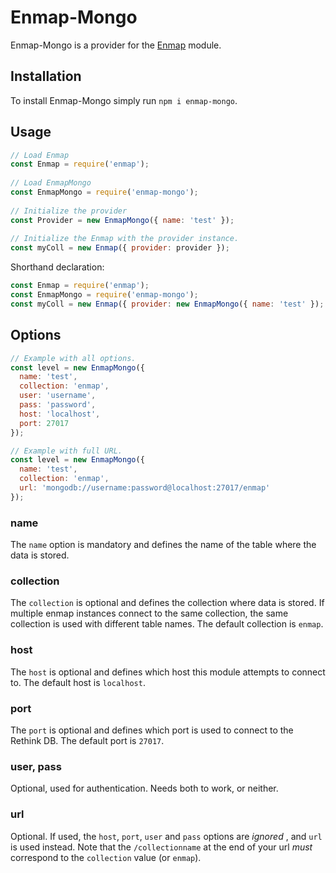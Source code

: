 # Enmap-Mongo

Enmap-Mongo is a provider for the [Enmap](https://www.npmjs.com/package/enmap) module. 

## Installation

To install Enmap-Mongo simply run `npm i enmap-mongo`.

## Usage

```js
// Load Enmap
const Enmap = require('enmap');
 
// Load EnmapMongo
const EnmapMongo = require('enmap-mongo');
 
// Initialize the provider
const Provider = new EnmapMongo({ name: 'test' });
 
// Initialize the Enmap with the provider instance.
const myColl = new Enmap({ provider: provider });
```

Shorthand declaration: 

```js
const Enmap = require('enmap');
const EnmapMongo = require('enmap-mongo');
const myColl = new Enmap({ provider: new EnmapMongo({ name: 'test' }); });
```

## Options

```js
// Example with all options.
const level = new EnmapMongo({ 
  name: 'test',
  collection: 'enmap',
  user: 'username',
  pass: 'password',
  host: 'localhost',
  port: 27017
});
```

```js
// Example with full URL.
const level = new EnmapMongo({ 
  name: 'test',
  collection: 'enmap',
  url: 'mongodb://username:password@localhost:27017/enmap'
});
```

### name

The `name` option is mandatory and defines the name of the table where the data is stored. 

### collection

The `collection` is optional and defines the collection where data is stored. If multiple enmap instances connect to the same collection, the same collection is used with different table names. The default collection is `enmap`.

### host

The `host` is optional and defines which host this module attempts to connect to. The default host is `localhost`.

### port

The `port` is optional and defines which port is used to connect to the Rethink DB. The default port is `27017`.

### user, pass

Optional, used for authentication. Needs both to work, or neither. 

### url

Optional. If used, the `host`, `port`, `user` and `pass` options are *ignored* , and `url` is used instead. Note that the `/collectionname` at the end of your url *must* correspond to the `collection` value (or `enmap`).